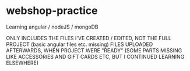 # webshop-practice
Learning angular / nodeJS / mongoDB

ONLY INCLUDES THE FILES I'VE CREATED / EDITED, NOT THE FULL PROJECT (basic angular files etc. missing)
FILES UPLOADED AFTERWARDS, WHEN PROJECT WERE "READY" (SOME PARTS MISSING LIKE ACCESSORIES AND GIFT CARDS ETC, BUT I CONTINUED LEARNING ELSEWHERE)
